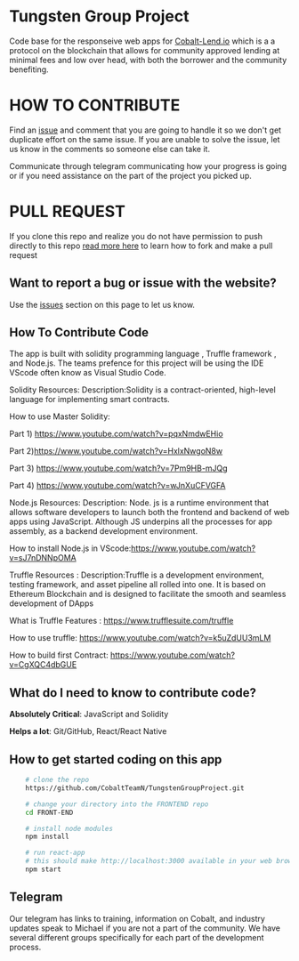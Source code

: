 # Tungsten Group Project
Code base for the responseive web apps for [Cobalt-Lend.io](https://cobaltlend.io/) which is a a protocol on the blockchain that allows for community approved lending at minimal fees and low over head, with both the borrower and the community benefiting.

# HOW TO CONTRIBUTE
Find an [issue](https://github.com/CobaltTeamN/TungstenGroupProject/issues) and comment that you are going to handle it so we don't get duplicate effort on the same issue. If you are unable to solve the issue, let us know in the comments so someone else can take it.

Communicate through telegram communicating how your progress is going or if you need assistance on the part of the project you picked up. 

# PULL REQUEST
If you clone this repo and realize you do not have permission to push directly to this repo [read more here](https://github.com/CobaltTeamN/TungstenGroupProject/issues/1) to learn how to fork and make a pull request

## Want to report a bug or issue with the website?
Use the [issues](https://github.com/CobaltTeamN/TungstenGroupProject/issues) section on this page to let us know.

## How To Contribute Code
The app is built with solidity programming language , Truffle framework , and Node.js. The teams prefence for this project will be using the IDE VScode often know as Visual Studio Code.

Solidity Resources:
Description:Solidity is a contract-oriented, high-level language for implementing smart contracts.

How to use Master Solidity:

Part 1) https://www.youtube.com/watch?v=pqxNmdwEHio

Part 2)https://www.youtube.com/watch?v=HxlxNwgoN8w

Part 3) https://www.youtube.com/watch?v=7Pm9HB-mJQg

Part 4) https://www.youtube.com/watch?v=wJnXuCFVGFA

Node.js Resources:
Description: Node. js is a runtime environment that allows software developers to launch 
both the frontend and backend of web apps using JavaScript. Although JS underpins all the
processes for app assembly, as a backend development environment.

How to install Node.js in VScode:https://www.youtube.com/watch?v=sJ7nDNNpOMA


Truffle Resources : 
Description:Truffle is a development environment, testing framework, and asset pipeline all rolled into one. 
It is based on Ethereum Blockchain and is designed to facilitate the smooth and seamless development of DApps 

What is Truffle Features : https://www.trufflesuite.com/truffle

How to use truffle: https://www.youtube.com/watch?v=k5uZdUU3mLM

How to build first Contract: https://www.youtube.com/watch?v=CgXQC4dbGUE


## What do I need to know to contribute code?
**Absolutely Critical**: JavaScript and Solidity

**Helps a lot**: Git/GitHub, React/React Native

## How to get started coding on this app
```sh
    # clone the repo
    https://github.com/CobaltTeamN/TungstenGroupProject.git

    # change your directory into the FRONTEND repo
    cd FRONT-END

    # install node modules
    npm install

    # run react-app
    # this should make http://localhost:3000 available in your web browser
    npm start
```


## Telegram
Our telegram has links to training, information on Cobalt, and industry updates speak to Michael if you are not a part of the community. We have several different groups specifically for each part of the development process.
